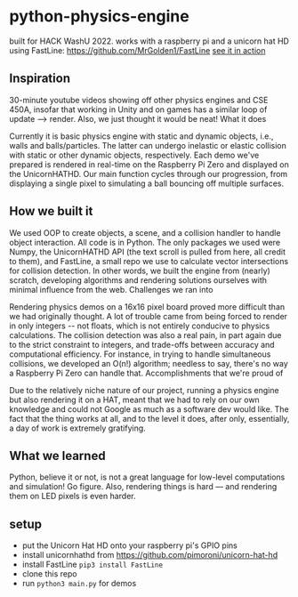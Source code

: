# python-physics-engine
 built for HACK WashU 2022. 
 works with a raspberry pi and a unicorn hat HD
 using FastLine: https://github.com/MrGolden1/FastLine
 [see it in action](https://youtu.be/646AFSltmto)


## Inspiration

30-minute youtube videos showing off other physics engines and CSE 450A, insofar that working in Unity and on games has a similar loop of update --> render. Also, we just thought it would be neat!
What it does

Currently it is basic physics engine with static and dynamic objects, i.e., walls and balls/particles. The latter can undergo inelastic or elastic collision with static or other dynamic objects, respectively. Each demo we've prepared is rendered in real-time on the Raspberry Pi Zero and displayed on the UnicornHATHD. Our main function cycles through our progression, from displaying a single pixel to simulating a ball bouncing off multiple surfaces.

## How we built it

We used OOP to create objects, a scene, and a collision handler to handle object interaction. All code is in Python. The only packages we used were Numpy, the UnicornHATHD API (the text scroll is pulled from here, all credit to them), and FastLine, a small repo we use to calculate vector intersections for collision detection. In other words, we built the engine from (nearly) scratch, developing algorithms and rendering solutions ourselves with minimal influence from the web.
Challenges we ran into

Rendering physics demos on a 16x16 pixel board proved more difficult than we had originally thought. A lot of trouble came from being forced to render in only integers -- not floats, which is not entirely conducive to physics calculations. The collision detection was also a real pain, in part again due to the strict constraint to integers, and trade-offs between accuracy and computational efficiency. For instance, in trying to handle simultaneous collisions, we developed an O(n!) algorithm; needless to say, there's no way a Raspberry Pi Zero can handle that.
Accomplishments that we're proud of

Due to the relatively niche nature of our project, running a physics engine but also rendering it on a HAT, meant that we had to rely on our own knowledge and could not Google as much as a software dev would like. The fact that the thing works at all, and to the level it does, after only, essentially, a day of work is extremely gratifying.

## What we learned

Python, believe it or not, is not a great language for low-level computations and simulation! Go figure. Also, rendering things is hard — and rendering them on LED pixels is even harder.


## setup
- put the Unicorn Hat HD onto your raspberry pi's GPIO pins
- install unicornhathd from https://github.com/pimoroni/unicorn-hat-hd
- install FastLine `pip3 install FastLine`
- clone this repo
- run `python3 main.py` for demos
